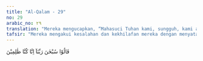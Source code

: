 ```yaml
---
title: "Al-Qalam - 29"
no: 29
arabic_no: ٢٩
translation: "Mereka mengucapkan, “Mahasuci Tuhan kami, sungguh, kami adalah orang-orang yang zalim.” "
tafsir: "Mereka mengakui kesalahan dan kekhilafan mereka dengan menyatakan bahwa Allah membinasakan kebun itu bukan karena kezaliman-Nya terhadap mereka, tetapi karena mereka sendiri yang telah menganiaya diri sendiri dengan tidak memberikan hak fakir dan miskin."
---
```

قَالُوْا سُبْحٰنَ رَبِّنَآ اِنَّا كُنَّا ظٰلِمِيْنَ 